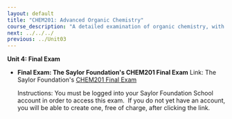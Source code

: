 ```yaml
---
layout: default
title: "CHEM201: Advanced Organic Chemistry"
course_description: "A detailed examination of organic chemistry, with particular emphasis on ylides, benzynes, free radicals, stereochemistry, reaction mechanisms and kinetics, organometallics, and heterocyclic compounds."
next: ../../../
previous: ../Unit03
---
```

**Unit 4: Final Exam** <span id="4"></span> 
-   **Final Exam: The Saylor Foundation's CHEM201 Final Exam**
    Link: The Saylor Foundation's [CHEM201 Final
    Exam](http://school.saylor.org/mod/quiz/view.php?id=689)  
      
     Instructions: You must be logged into your Saylor Foundation School
    account in order to access this exam.  If you do not yet have an
    account, you will be able to create one, free of charge, after
    clicking the link. 


